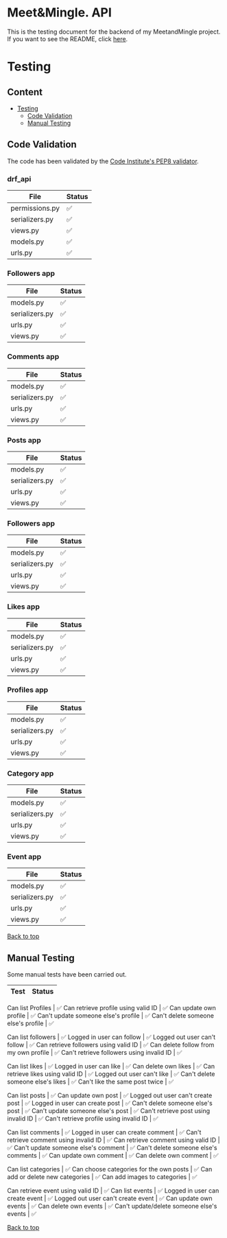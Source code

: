 # Meet&Mingle. API

This is the testing document for the backend of my MeetandMingle project. If you want to see the README, click [here](README.md).

# Testing

## Content

* [Testing](<#testing>)
    * [Code Validation](<#code-validation>)
    * [Manual Testing](<#manual-testing>)

## Code Validation 

The code has been validated by the [Code Institute's PEP8 validator](https://pep8ci.herokuapp.com/).

### drf_api

| File            | Status |
|-----------------|--------|
| permissions.py  | ✅     |
| serializers.py  | ✅     |
| views.py        | ✅     |
| models.py       | ✅     |
| urls.py         | ✅     |


### Followers app

| File            | Status |
|-----------------|--------|
| models.py       | ✅     |
| serializers.py  | ✅     |
| urls.py         | ✅     |
| views.py        | ✅     |


### Comments app

| File            | Status |
|-----------------|--------|
| models.py       | ✅     |
| serializers.py  | ✅     |
| urls.py         | ✅     |
| views.py        | ✅     |

### Posts app

| File            | Status |
|-----------------|--------|
| models.py       | ✅     |
| serializers.py  | ✅     |
| urls.py         | ✅     |
| views.py        | ✅     |

### Followers app

| File            | Status |
|-----------------|--------|
| models.py       | ✅     |
| serializers.py  | ✅     |
| urls.py         | ✅     |
| views.py        | ✅     |

### Likes app

| File            | Status |
|-----------------|--------|
| models.py       | ✅     |
| serializers.py  | ✅     |
| urls.py         | ✅     |
| views.py        | ✅     |

### Profiles app

| File            | Status |
|-----------------|--------|
| models.py       | ✅     |
| serializers.py  | ✅     |
| urls.py         | ✅     |
| views.py        | ✅     |

### Category app

| File            | Status |
|-----------------|--------|
| models.py       | ✅     |
| serializers.py  | ✅     |
| urls.py         | ✅     |
| views.py        | ✅     |


### Event app

| File            | Status |
|-----------------|--------|
| models.py       | ✅     |
| serializers.py  | ✅     |
| urls.py         | ✅     |
| views.py        | ✅     |

[Back to top](<#content>)

## Manual Testing

Some manual tests have been carried out.

| Test            | Status |
|-----------------|--------|

Can list Profiles | ✅
Can retrieve profile using valid ID | ✅
Can update own profile | ✅
Can't update someone else's profile | ✅
Can't delete someone else's profile | ✅

Can list followers | ✅
Logged in user can follow | ✅
Logged out user can't follow | ✅
Can retrieve followers using valid ID | ✅
Can delete follow from my own profile | ✅
Can't retrieve followers using invalid ID | ✅

Can list likes | ✅
Logged in user can like | ✅
Can delete own likes | ✅
Can retrieve likes using valid ID | ✅
Logged out user can't like | ✅
Can't delete someone else's likes | ✅
Can't like the same post twice | ✅

Can list posts | ✅
Can update own post | ✅
Logged out user can't create post | ✅
Logged in user can create post | ✅
Can't delete someone else's post | ✅
Can't update someone else's post | ✅
Can't retrieve post using invalid ID | ✅
Can't retrieve profile using invalid ID | ✅

Can list comments | ✅
Logged in user can create comment | ✅
Can't retrieve comment using invalid ID | ✅
Can retrieve comment using valid ID | ✅
Can't update someone else's comment | ✅
Can't delete someone else's comments | ✅
Can update own comment | ✅
Can delete own comment | ✅

Can list categories | ✅
Can choose categories for the own posts | ✅
Can add or delete new categories | ✅
Can add images to categories | ✅


Can retrieve event using valid ID | ✅
Can list events | ✅
Logged in user can create event | ✅
Logged out user can't create event | ✅
Can update own events | ✅
Can delete own events | ✅
Can't update/delete someone else's events | ✅



[Back to top](<#content>)